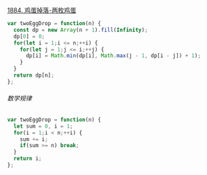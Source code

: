 [1884. 鸡蛋掉落-两枚鸡蛋](https://leetcode.cn/problems/egg-drop-with-2-eggs-and-n-floors/description/)

```javascript
var twoEggDrop = function(n) {
  const dp = new Array(n + 1).fill(Infinity);
  dp[0] = 0;
  for(let i = 1;i <= n;++i) {
    for(let j = 1;j <= i;++j) {
      dp[i] = Math.min(dp[i], Math.max(j - 1, dp[i - j]) + 1);
    } 
  }
  return dp[n];
};
```

###### 数学规律

```javascript
var twoEggDrop = function(n) {
  let sum = 0, i = 1;
  for(i = 1;i < n;++i) {
    sum += i;
    if(sum >= n) break;
  }
  return i;
};
```
